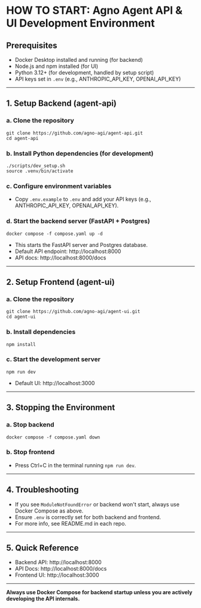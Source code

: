 # HOW TO START: Agno Agent API & UI Development Environment

## Prerequisites
- Docker Desktop installed and running (for backend)
- Node.js and npm installed (for UI)
- Python 3.12+ (for development, handled by setup script)
- API keys set in `.env` (e.g., ANTHROPIC_API_KEY, OPENAI_API_KEY)

---

## 1. Setup Backend (agent-api)

### a. Clone the repository
```
git clone https://github.com/agno-agi/agent-api.git
cd agent-api
```

### b. Install Python dependencies (for development)
```
./scripts/dev_setup.sh
source .venv/bin/activate
```

### c. Configure environment variables
- Copy `.env.example` to `.env` and add your API keys (e.g., ANTHROPIC_API_KEY, OPENAI_API_KEY).

### d. Start the backend server (FastAPI + Postgres)
```
docker compose -f compose.yaml up -d
```
- This starts the FastAPI server and Postgres database.
- Default API endpoint: http://localhost:8000
- API docs: http://localhost:8000/docs

---

## 2. Setup Frontend (agent-ui)

### a. Clone the repository
```
git clone https://github.com/agno-agi/agent-ui.git
cd agent-ui
```

### b. Install dependencies
```
npm install
```

### c. Start the development server
```
npm run dev
```
- Default UI: http://localhost:3000

---

## 3. Stopping the Environment

### a. Stop backend
```
docker compose -f compose.yaml down
```

### b. Stop frontend
- Press Ctrl+C in the terminal running `npm run dev`.

---

## 4. Troubleshooting
- If you see `ModuleNotFoundError` or backend won't start, always use Docker Compose as above.
- Ensure `.env` is correctly set for both backend and frontend.
- For more info, see README.md in each repo.

---

## 5. Quick Reference
- Backend API: http://localhost:8000
- API Docs: http://localhost:8000/docs
- Frontend UI: http://localhost:3000

---

**Always use Docker Compose for backend startup unless you are actively developing the API internals.**
